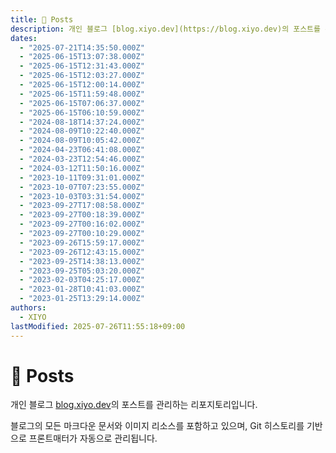 ```yaml
---
title: 📝 Posts
description: 개인 블로그 [blog.xiyo.dev](https://blog.xiyo.dev)의 포스트를 관리하는 리포지토리입니다.
dates:
  - "2025-07-21T14:35:50.000Z"
  - "2025-06-15T13:07:38.000Z"
  - "2025-06-15T12:31:43.000Z"
  - "2025-06-15T12:03:27.000Z"
  - "2025-06-15T12:00:14.000Z"
  - "2025-06-15T11:59:48.000Z"
  - "2025-06-15T07:06:37.000Z"
  - "2025-06-15T06:10:59.000Z"
  - "2024-08-18T14:37:24.000Z"
  - "2024-08-09T10:22:40.000Z"
  - "2024-08-09T10:05:42.000Z"
  - "2024-04-23T06:41:08.000Z"
  - "2024-03-23T12:54:46.000Z"
  - "2024-03-12T11:50:16.000Z"
  - "2023-10-11T09:31:01.000Z"
  - "2023-10-07T07:23:55.000Z"
  - "2023-10-03T03:31:54.000Z"
  - "2023-09-27T17:08:58.000Z"
  - "2023-09-27T00:18:39.000Z"
  - "2023-09-27T00:16:02.000Z"
  - "2023-09-27T00:10:29.000Z"
  - "2023-09-26T15:59:17.000Z"
  - "2023-09-26T12:43:15.000Z"
  - "2023-09-25T14:38:13.000Z"
  - "2023-09-25T05:03:20.000Z"
  - "2023-02-03T04:25:17.000Z"
  - "2023-01-28T10:41:03.000Z"
  - "2023-01-25T13:29:14.000Z"
authors:
  - XIYO
lastModified: 2025-07-26T11:55:18+09:00
---
```

# 📝 Posts

개인 블로그 [blog.xiyo.dev](https://blog.xiyo.dev)의 포스트를 관리하는 리포지토리입니다.

블로그의 모든 마크다운 문서와 이미지 리소스를 포함하고 있으며, Git 히스토리를 기반으로 프론트매터가 자동으로 관리됩니다.
